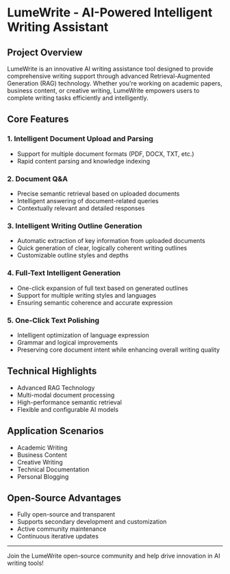 # LumeWrite - AI-Powered Intelligent Writing Assistant

## Project Overview

LumeWrite is an innovative AI writing assistance tool designed to provide comprehensive writing support through advanced Retrieval-Augmented Generation (RAG) technology. Whether you're working on academic papers, business content, or creative writing, LumeWrite empowers users to complete writing tasks efficiently and intelligently.

## Core Features

### 1. Intelligent Document Upload and Parsing
- Support for multiple document formats (PDF, DOCX, TXT, etc.)
- Rapid content parsing and knowledge indexing

### 2. Document Q&A
- Precise semantic retrieval based on uploaded documents
- Intelligent answering of document-related queries
- Contextually relevant and detailed responses

### 3. Intelligent Writing Outline Generation
- Automatic extraction of key information from uploaded documents
- Quick generation of clear, logically coherent writing outlines
- Customizable outline styles and depths

### 4. Full-Text Intelligent Generation
- One-click expansion of full text based on generated outlines
- Support for multiple writing styles and languages
- Ensuring semantic coherence and accurate expression

### 5. One-Click Text Polishing
- Intelligent optimization of language expression
- Grammar and logical improvements
- Preserving core document intent while enhancing overall writing quality

## Technical Highlights
- Advanced RAG Technology
- Multi-modal document processing
- High-performance semantic retrieval
- Flexible and configurable AI models

## Application Scenarios
- Academic Writing
- Business Content
- Creative Writing
- Technical Documentation
- Personal Blogging

## Open-Source Advantages
- Fully open-source and transparent
- Supports secondary development and customization
- Active community maintenance
- Continuous iterative updates

---

Join the LumeWrite open-source community and help drive innovation in AI writing tools!
